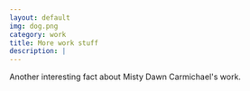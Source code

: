 ```yaml
---
layout: default
img: dog.png
category: work
title: More work stuff
description: |
---
```


Another interesting fact about Misty Dawn Carmichael's work.
